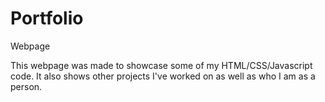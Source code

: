 # Portfolio
Webpage

This webpage was made to showcase some of my HTML/CSS/Javascript code. It also shows other projects I've worked on as well as who I am as a person.
